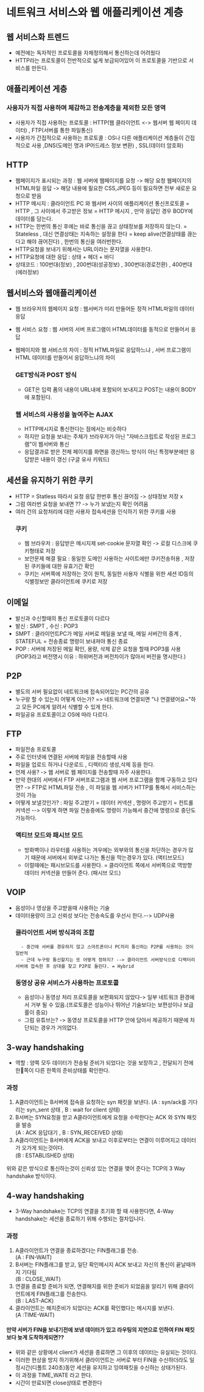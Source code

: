 # 네트워크 서비스와 웹 애플리케이션 계층

## 웹 서비스화 트렌드
- 예전에는 독자적인 프로토콜을 자체정의해서 통신하는데 어려웠다
- HTTP라는 프로토콜이 전반적으로 넓게 보급되어있어 이 프로토콜을 기반으로 서비스를 만든다. 


## 애플리케이션 게층 
### 사용자가 직접 사용하며 체감하고 전송계층을 제외한 모든 영역
- 사용자가 직접 사용하는 프로토콜 : HTTP(웹 클라이언트 <-> 웹서버 웹 페이지 데이터)  , FTP(서버를 통한 파일통신)
- 사용자가 간접적으로 사용하는 프로토콜 : OS나 다른 애플리케이션 계층들이 간접적으로 사용 ,DNS(도메인 명과 IP어드레스 정보 변환) , SSL(데이터 암호화)

## HTTP
- 웹페이지가 표시되는 과정 : 웹 서버에 웹페이지를 요청 -> 해당 요청 웹페이지의 HTML파일 응답 -> 해당 내용에 필요한 CSS,JPEG 등이 필요하면 전부 새로운 요청으로 받음 
- HTTP 메시지 : 클라이언트 PC 와 웹서버 사이의 애플리케이션 통신프로토콜 = HTTP , 그 사이에서 주고받은 정보 = HTTP 메시지 , 만약 응답인 경우 BODY에 데이터를 담는다.
- HTTP는 한번의 통신 후에는 바로 통신을 끊고 상태정보를 저장하지 않는다.  = Stateless , 대신 연결상태는 지속하는 설정을 한다 = keep alive(연결상태를 끊는다고 해야 끊어진다) , 한번의 통신을 여러번한다.
- HTTP요청을 보내기 위해서는 URL이라는 문자열을 사용한다. 
- HTTP요청에 대한 응답 : 상태 + 헤더 + 바디
- 상태코드 : 100번대(정보) , 200번대(성공정보) , 300번대(경로전환) , 400번대(에러정보)

## 웹서비스와 웹애플리케이션
- 웹 브라우저의 웹페이지 요청 : 웹서버가 미리 만들어둔 정적 HTML파일의 데이터 응답
- 웹 서비스 요청 : 웹 서버의 서버 프로그램이 HTML데이터를 동적으로 만들어서 응답
- 웹페이지와 웹 서비스의 차이 : 정적 HTML파일로 응답하느냐 , 서버 프로그램이 HTML 데이터를 만들어서 응답하느냐의 차이
    ### GET방식과 POST 방식
    - GET은 입력 폼의 내용이 URL내에 포함되어 보내지고 POST는 내용이 BODY에 포함된다. 

    ### 웹 서비스의 사용성을 높여주는 AJAX 
    - HTTP메시지로 통신한다는 점에서는 비슷하다
    - 하지만 요청을 보내는 주체가 브라우저가 아닌 "자바스크립트로 작성된 프로그램"이 웹서버와 통신
    - 응답결과로 받은 전체 페이지를 화면을 갱신하느 방식이 아닌 특정부분에만 응답받은 내용이 갱신 (구글 유사 키워드)

## 세션을 유지하기 위한 쿠키 
- HTTP = Statless 따라서 요청 응답 한번후 통신 끊어짐 -> 상태정보 저장 x 
- 그럼 여러번 요청을 보내면 ?? -> 누가 보냈는지 확인 어려움 
- 여러 건의 요청처리에 대한 사용자 접속세션을 인식하기 위한 쿠키를 사용
    ### 쿠키
    - 웹 브라우저 : 응답받은 메시지제 set-cookie 문자열 확인 -> 로컬 디스크에 쿠키형태로 저장
    - 보안문제 해결 필요 : 동일한 도메인 사용하는 사이트에만 쿠키전송허용 , 저장된 쿠키들에 대한 유효기간 확인
    - 쿠키는 서버쪽에 저장하는 것이 원칙, 동일한 사용자 식별을 위한 세션 ID등의 식별정보만 클라이언트에 쿠키로 저장

## 이메일 
- 발신과 수신할때의 통신 프로토콜이 다르다
- 발신 : SMPT ,  수신 : POP3
- SMPT : 클라이언트PC가 메일 서버로 메일을 보낼 때, 메일 서버간의 중계 , STATEFUL = 전송종료 명령이 보내져야 통신 종료
- POP : 서버에 저장된 메일 확인, 용량, 삭제 같은 요청을 할때 POP3를 사용 (POP3라고 버전명시 이유 : 하위버전과 버전차이가 많아서 버전을 명시한다.)

## P2P 
- 별도의 서버 필요없이 네트워크에 접속되어있는 PC간의 공유 
- 누구랑 할 수 있는지 어떻게 아는가? => 네트워크에 연결되면 "나 연결됐어요~"하고 모든 PC에게 알려서 식별할 수 있게 한다.
- 파일공유 프로토콜이고 OS에 따라 다르다. 

## FTP
- 파일전송 프로토콜 
- 주로 인터넷에 연결된 서버에 파일을 전송할때 사용
- 파일을 업로드 하거나 다운로드 , 디렉터리 생성,삭제 등을 한다. 
- 언제 사용? -> 웹 서버로 웹 페이지를 전송할때 자주 사용한다. 
- 만약 한대의 서버에서 FTP 서버프로그램과 웹 서버 프로그램을 함께 구동하고 있다면? -> FTP로 HTML파일 전송 , 이 파일을 웹 서버가 HTTP를 통해서 서비스하는 것이 가능 
- 어떻게 보낼것인가? : 파일 주고받기 = 데이터 커넥션 , 명령어 주고받기 = 컨트롤 커넥션 --> 이렇게 하면 파일 전송중에도 명령이 가능해서 중간에 명령으로 중단도 가능하다. 
    ### 액티브 모드와 패시브 모드 
    - 방화벽이나 라우터를 사용하는 겨우에는 외부와의 통신을 차단하는 경우가 많기 때문에 서버에서 외부로 나가는 통신을 막는경우가 있다. (액티브모드)
    - 이럴때에는 패시브모드를 사용한다. = 클라이언트 쪽에서 서버쪽으로 역방향 데이터 커넥션을 만들어 준다. (패시브 모드)

## VOIP
- 음성이나 영상을 주고받을때 사용하는 기술 
- 데이터용량이 크고 신뢰성 보다는 전송속도를 우선시 한다.--> UDP사용
    ### 클라이언트 서버 방식과의 조합
        - 중간에 서버를 경유하지 않고 스마트폰이나 PC끼리 통신하는 P2P를 사용하는 것이 일반적
        - 근데 누구랑 통신할지는 또 어떻게 정하지? --> 클라이언트 서버방식으로 디렉터리 서버에 접속한 후 상대를 찾고 P2P로 돌린다. = Hybrid

    ### 동영상 공유 서비스가 사용하는 프로토콜 
    - 음성이나 동영상 처리 프로토콜을 보편화되지 않았다-> 일부 네트워크 환경에서 거부 될 수 있음.(프로토콜은 성능이나 뛰어난 기술보다는 보편성이나 보급률이 중요)
    - 그럼 유튜브는? -> 동영상 프로토콜을 HTTP 안에 담아서 제공하기 때문에 차단되는 경우가 거의없다. 


## 3-way handshaking
- 역할 : 양쪽 모두 데이터가 전송될 준비가 되었다는 것을 보장하고 , 전달되기 전에 한쪽이 다른 한쪽의 준비상태를 확인한다. 
### 과정
1. A클라이언트는 B서버에 접속을 요청하는 syn 패킷을 보낸다. (A : syn/ack를 기다리는 syn_sent 상태 , B : wait for client 상태)
2. B서버는 SYN요청을 받고 A클라이언트에게 요청을 수락한다는 ACK 와 SYN 패킷을 발송  
(A : ACK 응답대기 ,  B : SYN_RECEIVED 상태)
3. A클라이언트는 B서버에게 ACK을 보내고 이후로부터는 연결이 이루어지고 데이터가 오가게 되는것이다.  
(B : ESTABLISHED 상태)

위와 같은 방식으로 통신하는것이 신뢰성 있는 연결을 맺어 준다는 TCP의 3 Way handshake 방식이다.

## 4-way handshaking
- 3-Way handshake는 TCP의 연결을 초기화 할 때 사용한다면, 4-Way handshake는 세션을 종료하기 위해 수행되는 절차입니다.
### 과정 
1. A클라이언트가 연결을 종료하겠다는 FIN플래그를 전송.  
(A : FIN-WAIT)
2. B서버는 FIN플래그를 받고, 일단 확인메시지 ACK 보내고 자신의 통신이   끝날때까지 기다림  
(B : CLOSE_WAIT)
3. 연결을 종료할 준비가 되면, 연결해지를 위한 준비가 되었음을 알리기 위해  클라이언트에게 FIN플래그를 전송한다.  
(B : LAST-ACK)
4. 클라이언트는 해지준비가 되었다는 ACK를 확인했다는 메시지를 보낸다.  
(A :TIME-WAIT)

#### 만약 서버가 FIN을 보내기전에 보낸 데이터가 있고 라우팅의 지연으로 인하여 FIN 패킷보다 늦게 도착하게되면??
- 위와 같은 상황에서 client가 세션을 종료하면 그 이후의 데이터는 유실되는 것이다. 
- 이러한 현상을 방지 하기위해서 클라이언트는 서버로 부터 FIN을 수신하더라도 일정시간(디폴트 240초)동안 세션을 유지하고 잉여패킷을 수신하는 상태가된다.
- 이 과정을 TIME_WATE 라고 한다. 
- 시간이 만료되면 close상태로 변경한다
